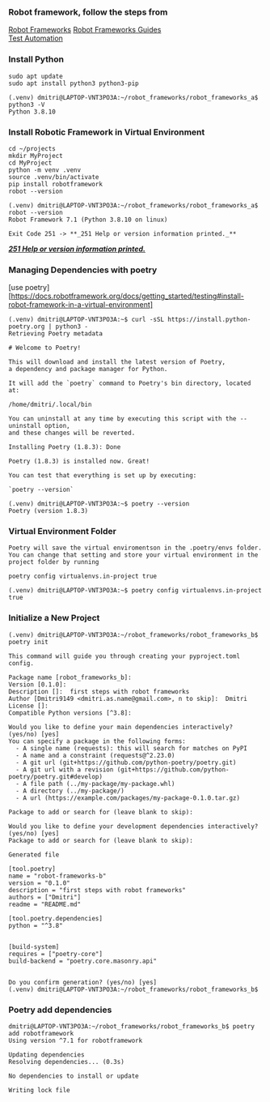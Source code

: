 ### Robot framework, follow the steps from 
[Robot Frameworks](https://docs.robotframework.org/)
[Robot Frameworks Guides](https://docs.robotframework.org/docs)   
[Test Automation](https://docs.robotframework.org/docs/getting_started/testing)

### Install Python 
```
sudo apt update
sudo apt install python3 python3-pip
```

```
(.venv) dmitri@LAPTOP-VNT3PO3A:~/robot_frameworks/robot_frameworks_a$ python3 -V
Python 3.8.10
```

### Install Robotic Framework in Virtual Environment   
```
cd ~/projects
mkdir MyProject
cd MyProject
python -m venv .venv
source .venv/bin/activate
pip install robotframework
robot --version
```
```
(.venv) dmitri@LAPTOP-VNT3PO3A:~/robot_frameworks/robot_frameworks_a$ robot --version 
Robot Framework 7.1 (Python 3.8.10 on linux)

Exit Code 251 -> **_251	Help or version information printed._**
```
[**_251	Help or version information printed._**](https://github.com/robotframework/robotframework/issues/3759)

### Managing Dependencies with poetry     
[use poetry][https://docs.robotframework.org/docs/getting_started/testing#install-robot-framework-in-a-virtual-environment]    

```
(.venv) dmitri@LAPTOP-VNT3PO3A:~$ curl -sSL https://install.python-poetry.org | python3 -
Retrieving Poetry metadata

# Welcome to Poetry!

This will download and install the latest version of Poetry,
a dependency and package manager for Python.

It will add the `poetry` command to Poetry's bin directory, located at:

/home/dmitri/.local/bin

You can uninstall at any time by executing this script with the --uninstall option,
and these changes will be reverted.

Installing Poetry (1.8.3): Done

Poetry (1.8.3) is installed now. Great!

You can test that everything is set up by executing:

`poetry --version`
```
```
(.venv) dmitri@LAPTOP-VNT3PO3A:~$ poetry --version
Poetry (version 1.8.3)
```

### Virtual Environment Folder    
```
Poetry will save the virtual enviromentson in the .poetry/envs folder. You can change that setting and store your virtual environment in the project folder by running

poetry config virtualenvs.in-project true
```

```
(.venv) dmitri@LAPTOP-VNT3PO3A:~$ poetry config virtualenvs.in-project true
```


### Initialize a New Project 

```
(.venv) dmitri@LAPTOP-VNT3PO3A:~/robot_frameworks/robot_frameworks_b$ poetry init

This command will guide you through creating your pyproject.toml config.

Package name [robot_frameworks_b]:
Version [0.1.0]:
Description []:  first steps with robot frameworks
Author [Dmitri9149 <dmitri.as.name@gmail.com>, n to skip]:  Dmitri
License []:
Compatible Python versions [^3.8]:

Would you like to define your main dependencies interactively? (yes/no) [yes]
You can specify a package in the following forms:
  - A single name (requests): this will search for matches on PyPI
  - A name and a constraint (requests@^2.23.0)
  - A git url (git+https://github.com/python-poetry/poetry.git)
  - A git url with a revision (git+https://github.com/python-poetry/poetry.git#develop)
  - A file path (../my-package/my-package.whl)
  - A directory (../my-package/)
  - A url (https://example.com/packages/my-package-0.1.0.tar.gz)

Package to add or search for (leave blank to skip):

Would you like to define your development dependencies interactively? (yes/no) [yes]
Package to add or search for (leave blank to skip):

Generated file

[tool.poetry]
name = "robot-frameworks-b"
version = "0.1.0"
description = "first steps with robot frameworks"
authors = ["Dmitri"]
readme = "README.md"

[tool.poetry.dependencies]
python = "^3.8"


[build-system]
requires = ["poetry-core"]
build-backend = "poetry.core.masonry.api"


Do you confirm generation? (yes/no) [yes]
(.venv) dmitri@LAPTOP-VNT3PO3A:~/robot_frameworks/robot_frameworks_b$
```

### Poetry add dependencies 

```
dmitri@LAPTOP-VNT3PO3A:~/robot_frameworks/robot_frameworks_b$ poetry add robotframework
Using version ^7.1 for robotframework

Updating dependencies
Resolving dependencies... (0.3s)

No dependencies to install or update

Writing lock file
```

